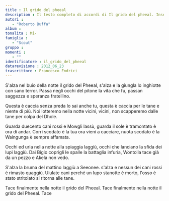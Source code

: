 ```yaml
--- 
title : Il grido del pheeal
description : Il testo completo di accordi di Il grido del pheeal. Inseriscila nel tuo canzoniere!
autori : 
   - "Roberto Buffa"
album : 
tonalita : Mi-
famiglia : 
   - "Scout"
gruppo : 
momenti : 
   - ""
identificatore : il_grido_del_pheeal
datarevisione : 2012_06_23
trascrittore : Francesco Endrici
--- 
```




S'alza nel buio della notte il grido del Pheeal,
s'alza e la giungla lo inghiotte con sano terror.
Passa negli occhi del pitone la vita che fu,
passan saggezza e speranza fratellino.


Questa è caccia senza preda lo sai anche tu,
questa è caccia per le tane e niente di più.
Noi lotteremo nella notte vicini, vicini,
non scapperemo dalle tane per colpa del Dhole.


Guarda duecento cani rossi e Mowgli lassù,
guarda il sole è tramontato è ora di andar.
Corri scodato è la tua ora vieni a cacciare,
nuota scodato è la Waingunga è sempre affamata.


Occhi ed urla nella notte alla spiaggia laggiù,
occhi che lanciano la sfida dei lupi laggiù.
Dai Bigio coprigli le spalle la battaglia infuria,
Wontolla tace già da un pezzo e Akela non vedo.


S'alza la bruma del mattino laggiù a Seeonee.
s'alza e nessun dei cani rossi è rimasto quaggiù.
Ululate cani perché un lupo stanotte è morto,
l'osso è stato stritolato si ritorna alle tane.


Tace finalmente nella notte il grido del Pheeal.
Tace finalmente nella notte il grido del Pheeal.
Tace


